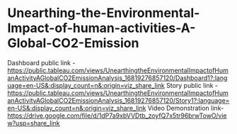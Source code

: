 # Unearthing-the-Environmental-Impact-of-human-activities-A-Global-CO2-Emission
Dashboard public link - https://public.tableau.com/views/UnearthingtheEnvironmentalImpactofHumanActivityAGlobalCO2EmissionAnalysis_16819276857120/Dashboard1?:language=en-US&:display_count=n&:origin=viz_share_link
Story public link - https://public.tableau.com/views/UnearthingtheEnvironmentalImpactofHumanActivityAGlobalCO2EmissionAnalysis_16819276857120/Story1?:language=en-US&:display_count=n&:origin=viz_share_link
Video Demonstration link-https://drive.google.com/file/d/1dP7a9xbVVDtb_zoyfQ7x5tr96brwTowO/view?usp=share_link
